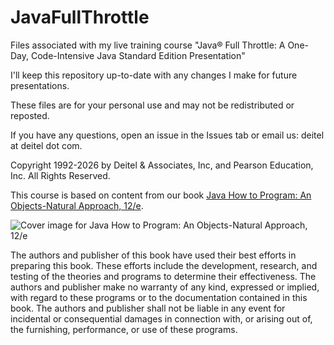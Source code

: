# JavaFullThrottle
Files associated with my live training course "Java® Full Throttle: A One-Day, Code-Intensive Java Standard Edition Presentation"

I'll keep this repository up-to-date with any changes I make for future presentations. 

These files are for your personal use and may not be redistributed or reposted.

If you have any questions, open an issue in the Issues tab or email us: deitel at deitel dot com.

Copyright 1992-2026 by Deitel & Associates, Inc, and Pearson Education, Inc. All Rights Reserved. 

This course is based on content from our book <a href="https://amzn.to/4kNGCD6" target="_blank">Java How to Program: An Objects-Natural Approach, 12/e</a>.
    
![Cover image for Java How to Program: An Objects-Natural Approach, 12/e](https://deitel.com/wp-content/uploads/2025/01/java-how-to-program-12e-1-scaled.jpg)

The authors and publisher of this book have used their best efforts in preparing this book. These efforts include the development, research, and testing of the theories and programs to determine their effectiveness. The authors and publisher make no warranty of any kind, expressed or implied, with regard to these programs or to the documentation contained in this book. The authors and publisher shall not be liable in any event for incidental or consequential damages in connection with, or arising out of, the furnishing, performance, or use of these programs.
 
